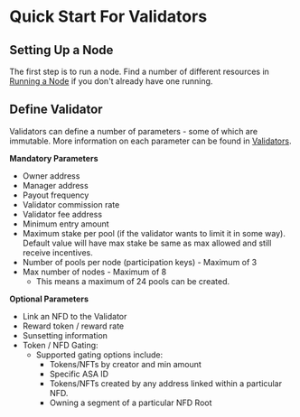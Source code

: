 # Quick Start For Validators

## Setting Up a Node

The first step is to run a node. Find a number of different resources in [Running a Node](../resources/running-a-node.md) if you don't already have one running.

## Define Validator

Validators can define a number of parameters - some of which are immutable. More information on each parameter can be found in [Validators](../core-concepts/validators.md).

**Mandatory Parameters**

* Owner address
* Manager address
* Payout frequency
* Validator commission rate
* Validator fee address
* Minimum entry amount
* Maximum stake per pool (if the validator wants to limit it in some way). Default value will have max stake be same as max allowed and still receive incentives.
* Number of pools per node (participation keys) - Maximum of 3
* Max number of nodes - Maximum of 8
  * This means a maximum of 24 pools can be created.

**Optional Parameters**

* Link an NFD to the Validator
* Reward token / reward rate
* Sunsetting information
* Token / NFD Gating:
  * Supported gating options include:
    * Tokens/NFTs by creator and min amount
    * Specific ASA ID
    * Tokens/NFTs created by any address linked within a particular NFD.
    * Owning a segment of a particular NFD Root
